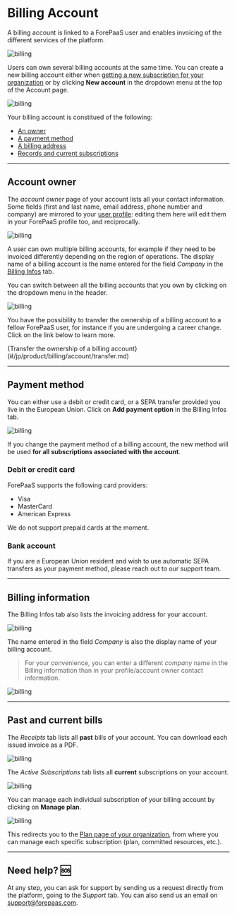 # Billing Account

A billing account is linked to a ForePaaS user and enables invoicing of the different services of the platform. 

![billing](picts/goToAccount.png)

Users can own several billing accounts at the same time. You can create a new billing account either when [getting a new subscription for your organization](jp/product/billing/plans/add-subscription) or by clicking **New account** in the dropdown menu at the top of the Account page.

![billing](picts/account-new.png)

Your billing account is constitued of the following:

* [An owner](/jp/product/billing/account/index.md?id=account-owner)
* [A payment method](/jp/product/billing/account/index.md?id=payment-method)
* [A billing address](/jp/product/billing/account/index.md?id=billing-information)
* [Records and current subscriptions](/jp/product/billing/account/index.md?id=past-and-current-bills)

---
## Account owner

The *account owner* page of your account lists all your contact information. Some fields (first and last name, email address, phone number and company) are mirrored to your [user profile](/jp/product/account-setup/edit-account): editing them here will edit them in your ForePaaS profile too, and reciprocally.

![billing](picts/account-owner.png)

A user can own multiple billing accounts, for example if they need to be invoiced differently depending on the region of operations. The display name of a billing account is the name entered for the field *Company* in the [Billing Infos](/jp/product/billing/account/index.md?id=billing-information) tab.

You can switch between all the billing accounts that you own by clicking on the dropdown menu in the header.

![billing](picts/account-switch.png)

You have the possibility to transfer the ownership of a billing account to a fellow ForePaaS user, for instance if you are undergoing a career change. Click on the link below to learn more.

{Transfer the ownership of a billing account}(#/jp/product/billing/account/transfer.md)

---
## Payment method

You can either use a debit or credit card, or a SEPA transfer provided you live in the European Union. Click on **Add payment option** in the Billing Infos tab.

![billing](picts/account-add-payment.png)

If you change the payment method of a billing account, the new method will be used **for all subscriptions associated with the account**.

### Debit or credit card
ForePaaS supports the following card providers:
* Visa
* MasterCard
* American Express

We do not support prepaid cards at the moment.

### Bank account
If you are a European Union resident and wish to use automatic SEPA transfers as your payment method, please reach out to our support team.


---
## Billing information

The Billing Infos tab also lists the invoicing address for your account. 

![billing](picts/account-billing-infos.png)

The name entered in the field *Company* is also the display name of your billing account.

> For your convenience, you can enter a different *company* name in the Billing information than in your profile/account owner contact information.

![billing](picts/account-billing-name.png)

---
## Past and current bills

The *Receipts* tab lists all **past** bills of your account. You can download each issued invoice as a PDF.

![billing](picts/account-receipts.png)

The *Active Subscriptions* tab lists all **current** subscriptions on your account.

![billing](picts/account-subscriptions.png)

You can manage each individual subscription of your billing account by clicking on **Manage plan**.

![billing](picts/account-subscriptions2.png)

This redirects you to the [Plan page of your organization](/jp/product/account-setup/organization-settings?id=plan), from where you can manage each specific subscription (plan, committed resources, etc.).


---
##  Need help? 🆘

At any step, you can ask for support by sending us a request directly from the platform, going to the *Support* tab. You can also send us an email on support@forepaas.com.